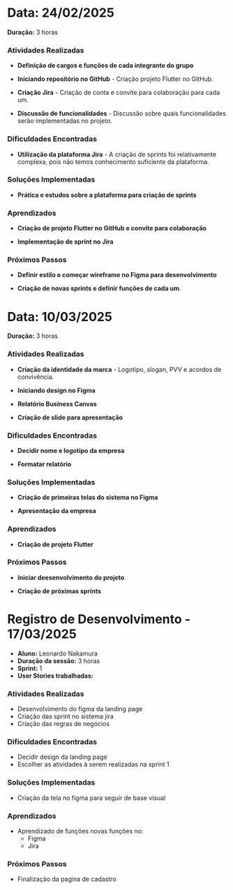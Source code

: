 # Data: 24/02/2025 
**Duração:** 3 horas  

### Atividades Realizadas 
- **Definição de cargos e funções de cada integrante do grupo**

- **Iniciando repositório no GitHub** - Criação projeto Flutter no GitHub.

- **Criação Jira** - Criação de conta e convite para colaboração para cada um.

- **Discussão de funcionalidades** - Discussão sobre quais funcionalidades serão implementadas no projeto.

### Dificuldades Encontradas
- **Utilização da plataforma Jira** - A criação de sprints foi relativamente complexa, pois não temos conhecimento suficiente da plataforma.

### Soluções Implementadas
- **Prática e estudos sobre a plataforma para criação de sprints**

### Aprendizados
- **Criação de projeto Flutter no GitHub e convite para colaboração**

- **Implementação de sprint no Jira**

### Próximos Passos
- **Definir estilo e começar wireframe no Figma para desenvolvimento**

- **Criação de novas sprints e definir funções de cada um**.

# Data: 10/03/2025 
**Duração:** 3 horas  

### Atividades Realizadas 
- **Criação da identidade da marca** - Logotipo, slogan, PVV e acordos de convivência.

- **Iniciando design no Figma**

- **Relatório Business Canvas**

- **Criação de slide para apresentação**

### Dificuldades Encontradas
- **Decidir nome e logotipo da empresa**

- **Formatar relatório**

### Soluções Implementadas
- **Criação de primeiras telas do sistema no Figma**

- **Apresentação da empresa**

### Aprendizados
- **Criação de projeto Flutter**

### Próximos Passos
- **Iniciar deesenvolvimento do projeto**

- **Criação de próximas sprints**

# Registro de Desenvolvimento - 17/03/2025
- **Aluno:** Leonardo Nakamura
- **Duração da sessão:** 3 horas
- **Sprint:** 1
- **User Stories trabalhadas:** 

### Atividades Realizadas 

- Desenvolvimento do figma da landing page
- Criação das sprint no sistema jira
- Criação das regras de negócios

### Dificuldades Encontradas

- Decidir design da landing page
- Escolher as atividades à serem realizadas na sprint 1

### Soluções Implementadas

- Criação da tela no figma para seguir de base visual

### Aprendizados

- Aprendizado de funções novas funções no:
    - Figma
    - Jira

### Próximos Passos

- Finalização da pagina de cadastro